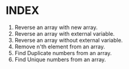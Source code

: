 
INDEX
======================================================

1. Reverse an array with new array.
2. Reverse an array with external variable.
3. Reverse an array without external variable.
4. Remove n'th element from an array. 
5. Find Duplicate numbers from an array.
6. Find Unique numbers from an array.